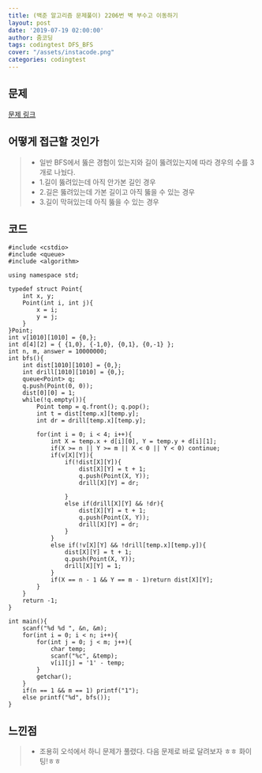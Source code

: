 ```yaml
---
title: (백준 알고리즘 문제풀이) 2206번 벽 부수고 이동하기
layout: post
date: '2019-07-19 02:00:00'
author: 줌코딩
tags: codingtest DFS_BFS
cover: "/assets/instacode.png"
categories: codingtest
---
```


## 문제

[문제 링크](https://www.acmicpc.net/problem/2206)

## 어떻게 접근할 것인가

>* 일반 BFS에서 뚫은 경험이 있는지와 길이 뚫려있는지에 따라 경우의 수를 3개로 나눴다.
>* 1.길이 뚫려있는데 아직 안가본 길인 경우
>* 2.길은 뚫려있는데 가본 길이고 아직 뚫을 수 있는 경우
>* 3.길이 막혀있는데 아직 뚫을 수 있는 경우

## 코드

    #include <cstdio>
    #include <queue>
    #include <algorithm>

    using namespace std;

    typedef struct Point{
        int x, y;
        Point(int i, int j){
            x = i;
            y = j;
        }
    }Point;
    int v[1010][1010] = {0,};
    int d[4][2] = { {1,0}, {-1,0}, {0,1}, {0,-1} };
    int n, m, answer = 10000000;
    int bfs(){
        int dist[1010][1010] = {0,};
        int drill[1010][1010] = {0,};
        queue<Point> q;
        q.push(Point(0, 0));
        dist[0][0] = 1;
        while(!q.empty()){
            Point temp = q.front(); q.pop();
            int t = dist[temp.x][temp.y];
            int dr = drill[temp.x][temp.y];
            
            for(int i = 0; i < 4; i++){
                int X = temp.x + d[i][0], Y = temp.y + d[i][1];
                if(X >= n || Y >= m || X < 0 || Y < 0) continue;
                if(v[X][Y]){
                    if(!dist[X][Y]){
                        dist[X][Y] = t + 1;
                        q.push(Point(X, Y));
                        drill[X][Y] = dr;

                    }
                    else if(drill[X][Y] && !dr){
                        dist[X][Y] = t + 1;
                        q.push(Point(X, Y));
                        drill[X][Y] = dr;
                    }
                }
                else if(!v[X][Y] && !drill[temp.x][temp.y]){
                    dist[X][Y] = t + 1;
                    q.push(Point(X, Y));
                    drill[X][Y] = 1;
                }
                if(X == n - 1 && Y == m - 1)return dist[X][Y];
            }
        }
        return -1;
    }

    int main(){
        scanf("%d %d ", &n, &m);
        for(int i = 0; i < n; i++){
            for(int j = 0; j < m; j++){
                char temp;
                scanf("%c", &temp);
                v[i][j] = '1' - temp;
            }
            getchar();
        }
        if(n == 1 && m == 1) printf("1");
        else printf("%d", bfs());
    }

## 느낀점

>* 조용히 오석에서 하니 문제가 풀렸다. 다음 문제로 바로 달려보자 ㅎㅎ 화이팅!ㅎㅎ
